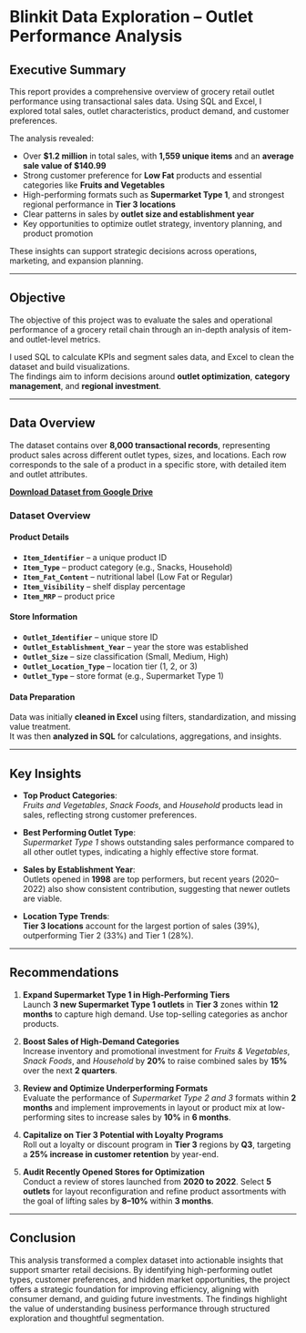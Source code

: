 # Blinkit Data Exploration – Outlet Performance Analysis

## Executive Summary

This report provides a comprehensive overview of grocery retail outlet performance using transactional sales data. Using SQL and Excel, I explored total sales, outlet characteristics, product demand, and customer preferences.

The analysis revealed:
- Over **$1.2 million** in total sales, with **1,559 unique items** and an **average sale value of $140.99**
- Strong customer preference for **Low Fat** products and essential categories like **Fruits and Vegetables**
- High-performing formats such as **Supermarket Type 1**, and strongest regional performance in **Tier 3 locations**
- Clear patterns in sales by **outlet size and establishment year**
- Key opportunities to optimize outlet strategy, inventory planning, and product promotion

These insights can support strategic decisions across operations, marketing, and expansion planning.

---

## Objective

The objective of this project was to evaluate the sales and operational performance of a grocery retail chain through an in-depth analysis of item- and outlet-level metrics.

I used SQL to calculate KPIs and segment sales data, and Excel to clean the dataset and build visualizations.  
The findings aim to inform decisions around **outlet optimization**, **category management**, and **regional investment**.

---

## Data Overview

The dataset contains over **8,000 transactional records**, representing product sales across different outlet types, sizes, and locations. Each row corresponds to the sale of a product in a specific store, with detailed item and outlet attributes.

[**Download Dataset from Google Drive**](https://drive.usercontent.google.com/download?id=1EdSbZUdL9852dLdq14HgYfToQqymtBl-&export=download)

### Dataset Overview


#### **Product Details**
- **`Item_Identifier`** – a unique product ID  
- **`Item_Type`** – product category (e.g., Snacks, Household)  
- **`Item_Fat_Content`** – nutritional label (Low Fat or Regular)  
- **`Item_Visibility`** – shelf display percentage  
- **`Item_MRP`** – product price  


#### **Store Information**
- **`Outlet_Identifier`** – unique store ID  
- **`Outlet_Establishment_Year`** – year the store was established  
- **`Outlet_Size`** – size classification (Small, Medium, High)  
- **`Outlet_Location_Type`** – location tier (1, 2, or 3)  
- **`Outlet_Type`** – store format (e.g., Supermarket Type 1)  

#### **Data Preparation**
Data was initially **cleaned in Excel** using filters, standardization, and missing value treatment.  
It was then **analyzed in SQL** for calculations, aggregations, and insights.

---

##  Key Insights

- **Top Product Categories**:  
  *Fruits and Vegetables*, *Snack Foods*, and *Household* products lead in sales, reflecting strong customer preferences.

- **Best Performing Outlet Type**:  
  *Supermarket Type 1* shows outstanding sales performance compared to all other outlet types, indicating a highly effective store format.

- **Sales by Establishment Year**:  
  Outlets opened in **1998** are top performers, but recent years (2020–2022) also show consistent contribution, suggesting that newer outlets are viable.

- **Location Type Trends**:  
  **Tier 3 locations** account for the largest portion of sales (39%), outperforming Tier 2 (33%) and Tier 1 (28%).

---

##  Recommendations

1. **Expand Supermarket Type 1 in High-Performing Tiers**  
   Launch **3 new Supermarket Type 1 outlets** in **Tier 3** zones within **12 months** to capture high demand. Use top-selling categories as anchor products.

2. **Boost Sales of High-Demand Categories**  
   Increase inventory and promotional investment for *Fruits & Vegetables*, *Snack Foods*, and *Household* by **20%** to raise combined sales by **15%** over the next **2 quarters**.

3. **Review and Optimize Underperforming Formats**  
   Evaluate the performance of *Supermarket Type 2 and 3* formats within **2 months** and implement improvements in layout or product mix at low-performing sites to increase sales by **10%** in **6 months**.

4. **Capitalize on Tier 3 Potential with Loyalty Programs**  
   Roll out a loyalty or discount program in **Tier 3** regions by **Q3**, targeting a **25% increase in customer retention** by year-end.

5. **Audit Recently Opened Stores for Optimization**  
   Conduct a review of stores launched from **2020 to 2022**. Select **5 outlets** for layout reconfiguration and refine product assortments with the goal of lifting sales by **8–10%** within **3 months**.



---

## Conclusion

This analysis transformed a complex dataset into actionable insights that support smarter retail decisions. By identifying high-performing outlet types, customer preferences, and hidden market opportunities, the project offers a strategic foundation for improving efficiency, aligning with consumer demand, and guiding future investments. The findings highlight the value of understanding business performance through structured exploration and thoughtful segmentation.
